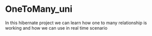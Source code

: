 # OneToMany_uni
In this hibernate project we can learn how one to many relationship is working and how we can use in real time scenario
